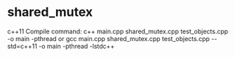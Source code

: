 # shared_mutex

c++11
Compile command:
c++ main.cpp shared_mutex.cpp test_objects.cpp -o main -pthread
or
gcc main.cpp shared_mutex.cpp test_objects.cpp --std=c++11 -o main -pthread -lstdc++
